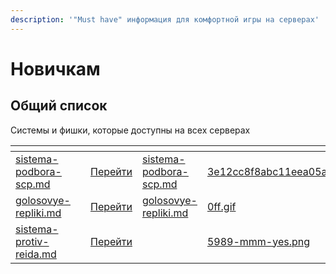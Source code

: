 ```yaml
---
description: '"Must have" информация для комфортной игры на серверах'
---
```


# Новичкам

## Общий список

Системы и фишки, которые доступны на всех серверах

<table data-view="cards"><thead><tr><th></th><th></th><th></th><th data-hidden data-card-target data-type="content-ref"></th><th data-hidden data-card-cover data-type="files"></th></tr></thead><tbody><tr><td><a data-mention href="obshii-spisok/sistema-podbora-scp.md">sistema-podbora-scp.md</a></td><td></td><td><a href="obshii-spisok/sistema-podbora-scp.md">Перейти</a></td><td><a href="obshii-spisok/sistema-podbora-scp.md">sistema-podbora-scp.md</a></td><td><a href="../.gitbook/assets/3e12cc8f8abc11eea05a363fac71b015_upscaled.jpg">3e12cc8f8abc11eea05a363fac71b015_upscaled.jpg</a></td></tr><tr><td><a data-mention href="obshii-spisok/golosovye-repliki.md">golosovye-repliki.md</a></td><td></td><td><a href="obshii-spisok/golosovye-repliki.md">Перейти</a></td><td><a href="obshii-spisok/golosovye-repliki.md">golosovye-repliki.md</a></td><td><a href="../.gitbook/assets/0ff.gif">0ff.gif</a></td></tr><tr><td><a data-mention href="obshii-spisok/sistema-protiv-reida.md">sistema-protiv-reida.md</a></td><td></td><td><a href="obshii-spisok/sistema-protiv-reida.md">Перейти</a></td><td></td><td><a href="../.gitbook/assets/5989-mmm-yes.png">5989-mmm-yes.png</a></td></tr></tbody></table>
